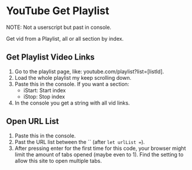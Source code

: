 # YouTube Get Playlist

NOTE: Not a userscript but past in console.

Get vid from a Playlist, all or all section by index.

## Get Playlist Video Links

1. Go to the playlist page, like: youtube.com/playlist?list=[listId].
1. Load the whole playlist my keep scrolling down.
1. Paste this in the console.
     If you want a section:
     * iStart: Start index
     * iStop: Stop index
1. In the console you get a string with all vid links.

## Open URL List

1. Paste this in the console.
1. Past the URL list between the `` (after `let urlList =`).
1. After pressing enter for the first time for this code, your browser might limit the amount of tabs opened (maybe even to 1). Find the setting to allow this site to open multiple tabs.
